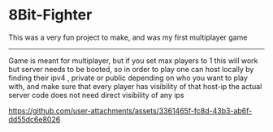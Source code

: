 ﻿# 8Bit-Fighter

This was a very fun project to make, and was my first multiplayer game

---

Game is meant for multiplayer, but if you set max players to 1 this will work but server needs to be booted,
so in order to play one can host locally by finding their ipv4 , private or public depending on
who you want to play with, and make sure that every player has visibility of that host-ip
the actual server code does not need direct visibility of any ips




https://github.com/user-attachments/assets/3361465f-fc8d-43b3-ab6f-dd55dc6e8026


